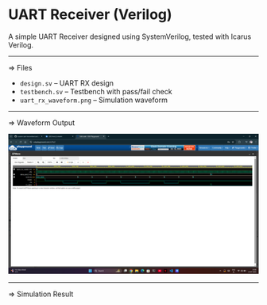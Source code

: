# UART Receiver (Verilog)

A simple UART Receiver designed using SystemVerilog, tested with Icarus Verilog.

---
=> Files

- `design.sv` – UART RX design
- `testbench.sv` – Testbench with pass/fail check
- `uart_rx_waveform.png` – Simulation waveform

---

=> Waveform Output

![UART RX Waveform](uart_rx_waveform.png)

---

=> Simulation Result

